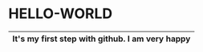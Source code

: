 HELLO-WORLD
===

|It's my first step with github. I am very happy|
|-----------------------------------------------|
